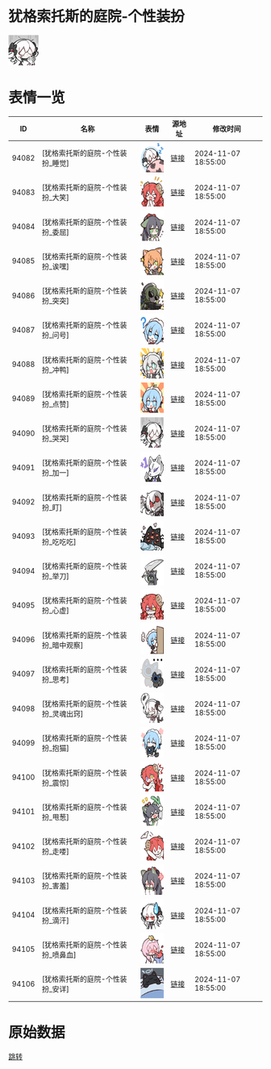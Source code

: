 # 犹格索托斯的庭院-个性装扮

<img src="./cover.png" height="60" alt="cover" />

# 表情一览

|ID|名称|表情|源地址|修改时间|
|----|----|----|----|----|
|94082|[犹格索托斯的庭院-个性装扮_睡觉]|<img src="./pic/094082_%5B犹格索托斯的庭院-个性装扮_睡觉%5D.png" height="60" alt="睡觉"/>|[链接](https://i0.hdslb.com/bfs/garb/e3199b84aa057740b18d6abc34c55f29bc50e72d.png)|2024-11-07 18:55:00|
|94083|[犹格索托斯的庭院-个性装扮_大笑]|<img src="./pic/094083_%5B犹格索托斯的庭院-个性装扮_大笑%5D.png" height="60" alt="大笑"/>|[链接](https://i0.hdslb.com/bfs/garb/ef44f301a8a876dd42f4fda6e314cce67c1923af.png)|2024-11-07 18:55:00|
|94084|[犹格索托斯的庭院-个性装扮_委屈]|<img src="./pic/094084_%5B犹格索托斯的庭院-个性装扮_委屈%5D.png" height="60" alt="委屈"/>|[链接](https://i0.hdslb.com/bfs/garb/56e1fbdfd3041ad32725835dc1334ba13828d9f0.png)|2024-11-07 18:55:00|
|94085|[犹格索托斯的庭院-个性装扮_诶嘿]|<img src="./pic/094085_%5B犹格索托斯的庭院-个性装扮_诶嘿%5D.png" height="60" alt="诶嘿"/>|[链接](https://i0.hdslb.com/bfs/garb/14369db25f3a5051719f6040858e54d0c8de8e2e.png)|2024-11-07 18:55:00|
|94086|[犹格索托斯的庭院-个性装扮_突突]|<img src="./pic/094086_%5B犹格索托斯的庭院-个性装扮_突突%5D.png" height="60" alt="突突"/>|[链接](https://i0.hdslb.com/bfs/garb/584684b164364af186274600bbd3911fb50c1a11.png)|2024-11-07 18:55:00|
|94087|[犹格索托斯的庭院-个性装扮_问号]|<img src="./pic/094087_%5B犹格索托斯的庭院-个性装扮_问号%5D.png" height="60" alt="问号"/>|[链接](https://i0.hdslb.com/bfs/garb/285f2d2063994c709df20610e23b94e96bfeadf7.png)|2024-11-07 18:55:00|
|94088|[犹格索托斯的庭院-个性装扮_冲鸭]|<img src="./pic/094088_%5B犹格索托斯的庭院-个性装扮_冲鸭%5D.png" height="60" alt="冲鸭"/>|[链接](https://i0.hdslb.com/bfs/garb/8660510d3a487bbc54015a7deff2080c32d84f47.png)|2024-11-07 18:55:00|
|94089|[犹格索托斯的庭院-个性装扮_点赞]|<img src="./pic/094089_%5B犹格索托斯的庭院-个性装扮_点赞%5D.png" height="60" alt="点赞"/>|[链接](https://i0.hdslb.com/bfs/garb/53dd773f51706306e1bac7a4a4163b8741f41e70.png)|2024-11-07 18:55:00|
|94090|[犹格索托斯的庭院-个性装扮_哭哭]|<img src="./pic/094090_%5B犹格索托斯的庭院-个性装扮_哭哭%5D.png" height="60" alt="哭哭"/>|[链接](https://i0.hdslb.com/bfs/garb/1eefc3f0fa06fbae4ea0a8d4f69d2490bd32db11.png)|2024-11-07 18:55:00|
|94091|[犹格索托斯的庭院-个性装扮_加一]|<img src="./pic/094091_%5B犹格索托斯的庭院-个性装扮_加一%5D.png" height="60" alt="加一"/>|[链接](https://i0.hdslb.com/bfs/garb/ed58b31952c9744b50808de3597390b1ac59e311.png)|2024-11-07 18:55:00|
|94092|[犹格索托斯的庭院-个性装扮_盯]|<img src="./pic/094092_%5B犹格索托斯的庭院-个性装扮_盯%5D.png" height="60" alt="盯"/>|[链接](https://i0.hdslb.com/bfs/garb/945f34c79e92d6ea7816074f5c4edebd3c966943.png)|2024-11-07 18:55:00|
|94093|[犹格索托斯的庭院-个性装扮_吃吃吃]|<img src="./pic/094093_%5B犹格索托斯的庭院-个性装扮_吃吃吃%5D.png" height="60" alt="吃吃吃"/>|[链接](https://i0.hdslb.com/bfs/garb/c19938e8eff608be14bdebb513f318b6c5ad177f.png)|2024-11-07 18:55:00|
|94094|[犹格索托斯的庭院-个性装扮_举刀]|<img src="./pic/094094_%5B犹格索托斯的庭院-个性装扮_举刀%5D.png" height="60" alt="举刀"/>|[链接](https://i0.hdslb.com/bfs/garb/b48e8090b7f46420cdb9c13499646d29fbcb3565.png)|2024-11-07 18:55:00|
|94095|[犹格索托斯的庭院-个性装扮_心虚]|<img src="./pic/094095_%5B犹格索托斯的庭院-个性装扮_心虚%5D.png" height="60" alt="心虚"/>|[链接](https://i0.hdslb.com/bfs/garb/b5da7dc1c13582311dec56c73f03983d35474a3a.png)|2024-11-07 18:55:00|
|94096|[犹格索托斯的庭院-个性装扮_暗中观察]|<img src="./pic/094096_%5B犹格索托斯的庭院-个性装扮_暗中观察%5D.png" height="60" alt="暗中观察"/>|[链接](https://i0.hdslb.com/bfs/garb/9e7221351bb02be9cb212a034484421fc3281e8f.png)|2024-11-07 18:55:00|
|94097|[犹格索托斯的庭院-个性装扮_思考]|<img src="./pic/094097_%5B犹格索托斯的庭院-个性装扮_思考%5D.png" height="60" alt="思考"/>|[链接](https://i0.hdslb.com/bfs/garb/7e2bf10425d9ba173a71f669284c054aa1509382.png)|2024-11-07 18:55:00|
|94098|[犹格索托斯的庭院-个性装扮_灵魂出窍]|<img src="./pic/094098_%5B犹格索托斯的庭院-个性装扮_灵魂出窍%5D.png" height="60" alt="灵魂出窍"/>|[链接](https://i0.hdslb.com/bfs/garb/7e30acc44f0986a4c65d2971a68fe05b1494cc1f.png)|2024-11-07 18:55:00|
|94099|[犹格索托斯的庭院-个性装扮_抱猫]|<img src="./pic/094099_%5B犹格索托斯的庭院-个性装扮_抱猫%5D.png" height="60" alt="抱猫"/>|[链接](https://i0.hdslb.com/bfs/garb/4ba905f1721a9b3fb68a610b98cdf06611e87007.png)|2024-11-07 18:55:00|
|94100|[犹格索托斯的庭院-个性装扮_震惊]|<img src="./pic/094100_%5B犹格索托斯的庭院-个性装扮_震惊%5D.png" height="60" alt="震惊"/>|[链接](https://i0.hdslb.com/bfs/garb/a8682f5cb6dafc6a69bc3fb4bf89d70643333059.png)|2024-11-07 18:55:00|
|94101|[犹格索托斯的庭院-个性装扮_甩葱]|<img src="./pic/094101_%5B犹格索托斯的庭院-个性装扮_甩葱%5D.png" height="60" alt="甩葱"/>|[链接](https://i0.hdslb.com/bfs/garb/f1f4183f663348925bb93bb435eaac231a436f9f.png)|2024-11-07 18:55:00|
|94102|[犹格索托斯的庭院-个性装扮_走喽]|<img src="./pic/094102_%5B犹格索托斯的庭院-个性装扮_走喽%5D.png" height="60" alt="走喽"/>|[链接](https://i0.hdslb.com/bfs/garb/722022d3060a11ddbcaeae174e100373f6e8b23e.png)|2024-11-07 18:55:00|
|94103|[犹格索托斯的庭院-个性装扮_害羞]|<img src="./pic/094103_%5B犹格索托斯的庭院-个性装扮_害羞%5D.png" height="60" alt="害羞"/>|[链接](https://i0.hdslb.com/bfs/garb/b99df828f1a7ed07e86a5d5662aeefae321b329c.png)|2024-11-07 18:55:00|
|94104|[犹格索托斯的庭院-个性装扮_滴汗]|<img src="./pic/094104_%5B犹格索托斯的庭院-个性装扮_滴汗%5D.png" height="60" alt="滴汗"/>|[链接](https://i0.hdslb.com/bfs/garb/e0568331138f0a35928e444f13960b70d9dee261.png)|2024-11-07 18:55:00|
|94105|[犹格索托斯的庭院-个性装扮_喷鼻血]|<img src="./pic/094105_%5B犹格索托斯的庭院-个性装扮_喷鼻血%5D.png" height="60" alt="喷鼻血"/>|[链接](https://i0.hdslb.com/bfs/garb/184969f05077d0083cb370a0c33f669421da2749.png)|2024-11-07 18:55:00|
|94106|[犹格索托斯的庭院-个性装扮_安详]|<img src="./pic/094106_%5B犹格索托斯的庭院-个性装扮_安详%5D.png" height="60" alt="安详"/>|[链接](https://i0.hdslb.com/bfs/garb/39cc52f730ccd5e32ac63800839dd3676f74ebba.png)|2024-11-07 18:55:00|

# 原始数据

[跳转](./raw.json)

